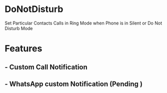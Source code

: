 # DoNotDisturb
Set Particular Contacts Calls in Ring Mode when Phone is in Silent  or Do Not  Disturb Mode  

# Features
  ## - Custom Call  Notification
  ## - WhatsApp custom Notification (Pending ) 

